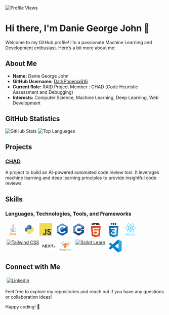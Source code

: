 ![Profile Views](https://komarev.com/ghpvc/?username=DarkPhoenix616&color=blue&style=flat-square)

# Hi there, I'm Danie George John 👋

Welcome to my GitHub profile! I’m a passionate Machine Learning and Development enthusiast. Here’s a bit more about me:

## About Me

- **Name:** Danie George John
- **GitHub Username:** [DarkPhoenix616](https://github.com/DarkPhoenix616)
- **Current Role:** RAID Project Member : CHAD (Code Heuristic Assessment and Debugging)
- **Interests:** Computer Science, Machine Learning, Deep Learning, Web Development

## GitHub Statistics

![GitHub Stats](https://github-readme-stats.vercel.app/api?username=DarkPhoenix616&show=reviews,prs&theme=radical)
![Top Languages](https://github-readme-stats.vercel.app/api/top-langs/?username=DarkPhoenix616)

## Projects

### [CHAD](https://github.com/DarkPhoenix616/Reviebot)
A project to build an AI-powered automated code review tool. It leverages machine learning and deep learning principles to provide insightful code reviews.

## Skills

### Languages, Technologies, Tools, and Frameworks

<p align="left">
  <a href="https://www.java.com/"><img src="https://raw.githubusercontent.com/github/explore/80688e429a7d4ef2fca1e82350fe8e3517d3494d/topics/java/java.png" alt="Java" height="40" style="vertical-align:top; margin:4px"></a>
  <a href="https://www.python.org/"><img src="https://raw.githubusercontent.com/github/explore/80688e429a7d4ef2fca1e82350fe8e3517d3494d/topics/python/python.png" alt="Python" height="40" style="vertical-align:top; margin:4px"></a>
  <a href="https://developer.mozilla.org/en-US/docs/Web/JavaScript"><img src="https://raw.githubusercontent.com/github/explore/80688e429a7d4ef2fca1e82350fe8e3517d3494d/topics/javascript/javascript.png" alt="JavaScript" height="40" style="vertical-align:top; margin:4px"></a>
  <a href="https://en.wikipedia.org/wiki/C_(programming_language)"><img src="https://raw.githubusercontent.com/devicons/devicon/master/icons/c/c-original.svg" alt="C" height="40" style="vertical-align:top; margin:4px"></a>
  <a href="https://isocpp.org/"><img src="https://raw.githubusercontent.com/github/explore/80688e429a7d4ef2fca1e82350fe8e3517d3494d/topics/cpp/cpp.png" alt="C++" height="40" style="vertical-align:top; margin:4px"></a>
  <a href="https://developer.mozilla.org/en-US/docs/Web/HTML"><img src="https://raw.githubusercontent.com/github/explore/80688e429a7d4ef2fca1e82350fe8e3517d3494d/topics/html/html.png" alt="HTML" height="44" style="vertical-align:top; margin:4px"></a>
  <a href="https://developer.mozilla.org/en-US/docs/Web/CSS"><img src="https://raw.githubusercontent.com/github/explore/80688e429a7d4ef2fca1e82350fe8e3517d3494d/topics/css/css.png" alt="CSS" height="44" style="vertical-align:top; margin:4px"></a>
  <a href="https://reactjs.org/"><img src="https://raw.githubusercontent.com/devicons/devicon/master/icons/react/react-original-wordmark.svg" alt="React" height="40" style="vertical-align:top; margin:4px"/></a>
  <a href="https://tailwindcss.com/"><img src="https://scontent-del1-1.xx.fbcdn.net/v/t39.30808-6/299463877_560030875914611_8025210373789510385_n.jpg?_nc_cat=102&ccb=1-7&_nc_sid=6ee11a&_nc_ohc=RQfUeoEX2SYQ7kNvgFKObbk&_nc_ht=scontent-del1-1.xx&oh=00_AYCtKPSIFgl_eLwcYSUBhY-QPo9Pwm1XAF7B0E73S8p0EQ&oe=66A60377" alt="Tailwind CSS" height="40" style="vertical-align:top; margin:4px"></a>
  <a href="https://nextjs.org/"><img src="https://raw.githubusercontent.com/devicons/devicon/master/icons/nextjs/nextjs-original-wordmark.svg" alt="Next.js" height="40" style="vertical-align:top; margin:4px"/></a>
  <a href="https://www.tensorflow.org/"><img src="https://raw.githubusercontent.com/github/explore/80688e429a7d4ef2fca1e82350fe8e3517d3494d/topics/tensorflow/tensorflow.png" alt="TensorFlow" height="40" style="vertical-align:top; margin:4px"></a>
  <a href="https://scikit-learn.org/"><img src="https://upload.wikimedia.org/wikipedia/commons/0/05/Scikit_learn_logo_small.svg" alt="Scikit Learn" height="40" style="vertical-align:top; margin:4px"/></a>
  <a href="https://code.visualstudio.com/"><img src="https://raw.githubusercontent.com/github/explore/80688e429a7d4ef2fca1e82350fe8e3517d3494d/topics/visual-studio-code/visual-studio-code.png" alt="VS Code" height="40" style="vertical-align:top; margin:4px"></a>
</p>

## Connect with Me

<a href="linkedin.com/in/daniegeorgejohn"><img src="https://raw.githubusercontent.com/rahuldkjain/github-profile-readme-generator/master/src/images/icons/Social/linked-in-alt.svg" alt="LinkedIn" height="40" style="vertical-align:top; margin:4px"></a>

Feel free to explore my repositories and reach out if you have any questions or collaboration ideas!

Happy coding! 🚀
